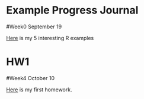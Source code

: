 # Example  Progress Journal
#Week0 September 19

[Here](example_homework_0.html) is my 5 interesting R examples


# HW1
#Week4 October 10

[Here](HW582_RMD.html) is my first homework.
